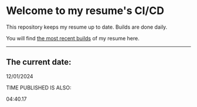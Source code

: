 # Welcome to my resume's CI/CD
This repository keeps my resume up to date. Builds are done daily.
  
You will find [the most recent builds](output/) of my resume here.
* * *
 
## The current date:  
 12/01/2024 
   
  
  
 TIME PUBLISHED IS ALSO: 
  
 04:40.17 
  
  
